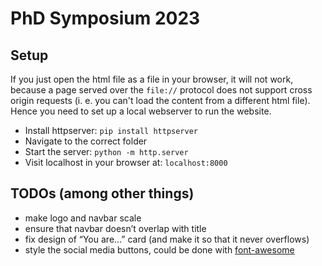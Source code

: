 # PhD Symposium 2023

## Setup

If you just open the html file as a file in your browser, it will not work, because a page served over the `file://` protocol does not support cross origin requests (i. e. you can't load the content from a different html file). Hence you need to set up a local webserver to run the website.

- Install httpserver: `pip install httpserver`
-  Navigate to the correct folder
- Start the server: `python -m http.server`
- Visit localhost in your browser at: `localhost:8000`

## TODOs (among other things)
- make logo and navbar scale
-  ensure that navbar doesn’t overlap with title
- fix design of “You are…” card (and make it so that it never overflows)
- style the social media buttons, could be done with [font-awesome](https://www.w3schools.com/howto/howto_css_social_media_buttons.asp)
